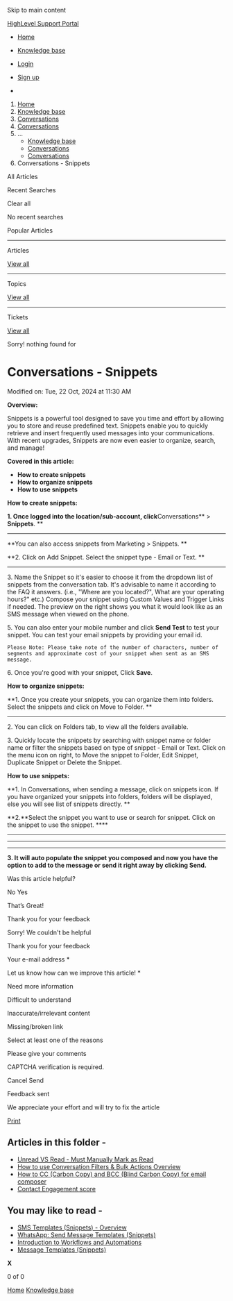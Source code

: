 Skip to main content

[ HighLevel Support Portal ](https://help.gohighlevel.com)

  * [ Home ](/support/home)
  * [ Knowledge base ](/support/solutions)

  * [Login](/support/login)
  * [Sign up](/support/signup)
  * 

  1. [Home](/support/home)
  2. [Knowledge base](/support/solutions)
  3. [Conversations](/support/solutions/48000449587)
  4. [Conversations](/support/solutions/folders/48000666160)
  5. ... 
     * [Knowledge base](/support/solutions)
     * [Conversations](/support/solutions/48000449587)
     * [Conversations](/support/solutions/folders/48000666160)
  6. Conversations - Snippets

All  Articles 

Recent Searches

Clear all

No recent searches

Popular Articles

* * *

Articles

[View all](/support/search/solutions)

* * *

Topics

[View all](/support/search/topics)

* * *

Tickets

[View all](/support/search/tickets)

Sorry! nothing found for   

# Conversations - Snippets

Modified on: Tue, 22 Oct, 2024 at 11:30 AM

**Overview:**

Snippets is a powerful tool designed to save you time and effort by allowing you to store and reuse predefined text. Snippets enable you to quickly retrieve and insert frequently used messages into your communications. With recent upgrades, Snippets are now even easier to organize, search, and manage!

**Covered in this article:**

  * **How to create snippets**
  * **How to organize snippets**
  * **How to use snippets**

**How to create snippets:**

**1\. Once logged into the location/sub-account, click**Conversations** > **Snippets**. **

****  

**You can also access snippets from Marketing > Snippets. **

**2\. Click on Add Snippet. Select the snippet type - Email or Text.  **

****  

3\. Name the Snippet so it's easier to choose it from the dropdown list of snippets from the conversation tab. It's advisable to name it according to the FAQ it answers. (i.e., "Where are you located?", What are your operating hours?" etc.) Compose your snippet using Custom Values and Trigger Links if needed. The preview on the right shows you what it would look like as an SMS message when viewed on the phone.

5\. You can also enter your mobile number and click **Send Test** to test your snippet. You can test your email snippets by providing your email id. 

    Please Note: Please take note of the number of characters, number of segments and approximate cost of your snippet when sent as an SMS message.

6\. Once you're good with your snippet, Click **Save**.

**How to organize snippets:**

**1\. Once you create your snippets, you can organize them into folders. Select the snippets and click on Move to Folder.  **

****

2\. You can click on Folders tab, to view all the folders available.  

3\. Quickly locate the snippets by searching with snippet name or folder name or filter the snippets based on type of snippet - Email or Text. Click on the menu icon on right, to Move the snippet to Folder, Edit Snippet, Duplicate Snippet or Delete the Snippet. 

**How to use snippets:**

**1\. In Conversations, when sending a message, click on snippets icon. If you have organized your snippets into folders, folders will be displayed, else you will see list of snippets directly.  **

**2.**Select the snippet you want to use or search for snippet. Click on the snippet to use the snippet.  ****

********

****  
****

****3\. It will auto populate the snippet you composed and now you have the option to add to the message or send it right away by clicking  **Send**.****

Was this article helpful?

No  Yes 

That’s Great!

Thank you for your feedback

Sorry! We couldn't be helpful

Thank you for your feedback

Your e-mail address *

Let us know how can we improve this article! *

Need more information 

Difficult to understand 

Inaccurate/irrelevant content 

Missing/broken link 

Select at least one of the reasons 

Please give your comments 

CAPTCHA verification is required. 

Cancel  Send 

Feedback sent

We appreciate your effort and will try to fix the article

[Print](javascript:print\(\))

## Articles in this folder -

  * [Unread VS Read - Must Manually Mark as Read](/support/solutions/articles/48000980858-unread-vs-read-must-manually-mark-as-read)
  * [How to use Conversation Filters & Bulk Actions Overview](/support/solutions/articles/48001222121-how-to-use-conversation-filters-bulk-actions-overview)
  * [How to CC (Carbon Copy) and BCC (Blind Carbon Copy) for email composer](/support/solutions/articles/155000000444-how-to-cc-carbon-copy-and-bcc-blind-carbon-copy-for-email-composer)
  * [Contact Engagement score](/support/solutions/articles/155000001251-contact-engagement-score)

## You may like to read -

  * [SMS Templates (Snippets) - Overview](/support/solutions/articles/48000981405-sms-templates-snippets-overview)
  * [WhatsApp: Send Message Templates (Snippets)](/support/solutions/articles/155000003069-whatsapp-send-message-templates-snippets-)
  * [Introduction to Workflows and Automations](/support/solutions/articles/155000002445-introduction-to-workflows-and-automations)
  * [Message Templates (Snippets)](/support/solutions/articles/155000000890-message-templates-snippets-)

**X**

0 of 0 []()

[Home](/support/home) [Knowledge base](/support/solutions)
